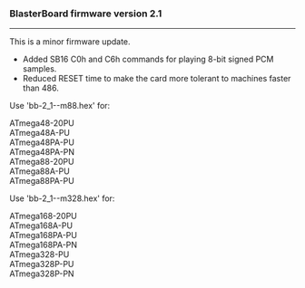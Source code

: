 ### BlasterBoard firmware version 2.1
---

This is a minor firmware update.

* Added SB16 C0h and C6h commands for playing 8-bit signed PCM samples. 
* Reduced RESET time to make the card more tolerant to machines faster than 486.
  
  
Use 'bb-2_1--m88.hex' for:  

ATmega48-20PU  
ATmega48A-PU  
ATmega48PA-PU  
ATmega48PA-PN  
ATmega88-20PU  
ATmega88A-PU  
ATmega88PA-PU  
  
  
Use 'bb-2_1--m328.hex' for:  

ATmega168-20PU  
ATmega168A-PU   
ATmega168PA-PU   
ATmega168PA-PN   
ATmega328-PU   
ATmega328P-PU   
ATmega328P-PN  
